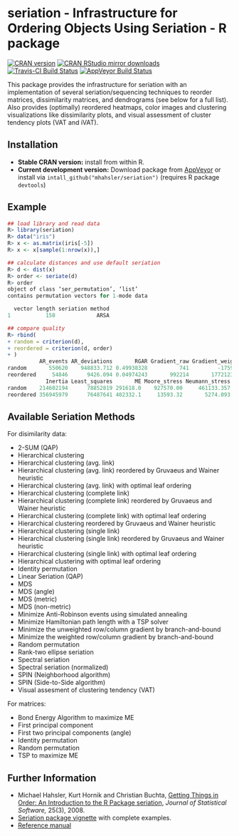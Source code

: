 # seriation - Infrastructure for Ordering Objects Using Seriation - R package

[![CRAN version](http://www.r-pkg.org/badges/version/seriation)](http://cran.r-project.org/web/packages/seriation/index.html)
[![CRAN RStudio mirror downloads](http://cranlogs.r-pkg.org/badges/seriation)](http://cran.r-project.org/web/packages/seriation/index.html)
[![Travis-CI Build Status](https://travis-ci.org/mhahsler/seriation.svg?branch=master)](https://travis-ci.org/mhahsler/seriation)
[![AppVeyor Build Status](https://ci.appveyor.com/api/projects/status/github/mhahsler/seriation?branch=master&svg=true)](https://ci.appveyor.com/project/mhahsler/seriation)

This package provides the infrastructure for seriation 
with an implementation of several
seriation/sequencing techniques to reorder matrices, dissimilarity
matrices, and dendrograms (see below for a full list). Also provides (optimally) reordered heatmaps, 
color images and clustering visualizations like dissimilarity plots, and
visual assessment of cluster tendency plots (VAT and iVAT).

## Installation

* __Stable CRAN version:__ install from within R.
* __Current development version:__ Download package from [AppVeyor](https://ci.appveyor.com/project/mhahsler/seriation/build/artifacts) or install via `intall_github("mhahsler/seriation")` (requires R package `devtools`) 

## Example

```R
## load library and read data
R> library(seriation)
R> data("iris")
R> x <- as.matrix(iris[-5])
R> x <- x[sample(1:nrow(x)),]

## calculate distances and use default seriation
R> d <- dist(x)
R> order <- seriate(d)
R> order
object of class ‘ser_permutation’, ‘list’
contains permutation vectors for 1-mode data

  vector length seriation method
1           150             ARSA

## compare quality
R> rbind(
+ random = criterion(d),
+ reordered = criterion(d, order)
+ )
          AR_events AR_deviations       RGAR Gradient_raw Gradient_weighted Path_length
random       550620    948833.712 0.49938328          741         -1759.954   392.77766
reordered     54846      9426.094 0.04974243       992214       1772123.418    83.95758
            Inertia Least_squares       ME Moore_stress Neumann_stress     2SUM      LS
random    214602194      78852819 291618.0    927570.00     461133.357 29954845 5669489
reordered 356945979      76487641 402332.1     13593.32       5274.093 17810802 4486900
```

## Available Seriation Methods
For disimilarity data:

 *  2-SUM (QAP) 
 *  Hierarchical clustering 
 *  Hierarchical clustering (avg. link) 
 *  Hierarchical clustering (avg. link) reordered by Gruvaeus and Wainer heuristic 
 *  Hierarchical clustering (avg. link) with optimal leaf ordering 
 *  Hierarchical clustering (complete link) 
 *  Hierarchical clustering (complete link) reordered by Gruvaeus and Wainer heuristic 
 *  Hierarchical clustering (complete link) with optimal leaf ordering 
 *  Hierarchical clustering reordered by Gruvaeus and Wainer heuristic 
 *  Hierarchical clustering (single link) 
 *  Hierarchical clustering (single link) reordered by Gruvaeus and Wainer heuristic 
 *  Hierarchical clustering (single link) with optimal leaf ordering 
 *  Hierarchical clustering with optimal leaf ordering 
 *  Identity permutation 
 *  Linear Seriation (QAP) 
 *  MDS 
 *  MDS (angle) 
 *  MDS (metric) 
 *  MDS (non-metric) 
 *  Minimize Anti-Robinson events using simulated annealing 
 *  Minimize Hamiltonian path length with a TSP solver 
 *  Minimize the unweighted row/column gradient by branch-and-bound 
 *  Minimize the weighted row/column gradient by branch-and-bound 
 *  Random permutation 
 *  Rank-two ellipse seriation 
 *  Spectral seriation 
 *  Spectral seriation (normalized) 
 *  SPIN (Neighborhood algorithm) 
 *  SPIN (Side-to-Side algorithm) 
 *  Visual assesment of clustering tendency (VAT) 

For matrices:

 *  Bond Energy Algorithm to maximize ME 
 *  First principal component 
 *  First two principal components (angle) 
 *  Identity permutation 
 *  Random permutation 
 *  TSP to maximize ME 

## Further Information

* Michael Hahsler, Kurt Hornik and Christian Buchta, [Getting Things in Order: An Introduction to the R Package seriation,](http://dx.doi.org/10.18637/jss.v025.i03) _Journal of Statistical Software,_ 25(3), 2008.
* [Seriation package vignette](http://cran.r-project.org/web/packages/seriation/vignettes/seriation.pdf) with complete examples.
* [Reference manual](http://cran.r-project.org/web/packages/seriation/TSP.pdf)



